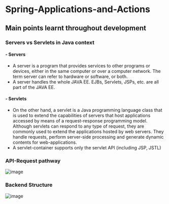 # Spring-Applications-and-Actions

## Main points learnt throughout development

### Servers vs Servlets in Java context

#### - Servers
- A server is a program that provides services to other programs or devices, either in the same computer or over a computer network. The term server can refer to hardware or software, or both.
- A server handles the whole JAVA EE. EJBs, Servlets, JSPs, etc. are all part of the JAVA EE.

#### - Servlets 
- On the other hand, a servlet is a Java programming language class that is used to extend the capabilities of servers that host applications accessed by means of a request-response programming model. Although servlets can respond to any type of request, they are commonly used to extend the applications hosted by web servers. They handle requests, perform server-side processing and generate dynamic contents for web-applications.
- A servlet-container supports only the servlet API (including JSP, JSTL)

### API-Request pathway

![image](https://github.com/KmerPro237/Spring-Applications-and-Actions/assets/118595893/3fd6b687-87a8-4aff-9854-36c41f92be89)

### Backend Structure

![image](https://github.com/KmerPro237/Spring-Applications-and-Actions/assets/118595893/86fcd3f8-842c-48a6-9f8c-91d205732487)
